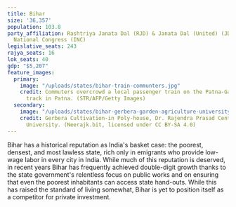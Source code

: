 ```yaml
---
title: Bihar
size: '36,357'
population: 103.8
party_affiliation: Rashtriya Janata Dal (RJD) & Janata Dal (United) (JD(U)) & Indian
  National Congress (INC)
legislative_seats: 243
rajya_seats: 16
lok_seats: 40
gdp: "$5,207"
feature_images:
  primary:
    image: "/uploads/states/bihar-train-communters.jpg"
    credit: Commuters overcrowd a local passenger train on the Patna-Gaya railway
      track in Patna. (STR/AFP/Getty Images)
  secondary:
    image: "/uploads/states/bihar-gerbera-garden-agriculture-university.jpg"
    credit: Gerbera Cultivation-in Poly-house, Dr. Rajendra Prasad Central Agriculture
      University. (Neerajk.bit, licensed under CC BY-SA 4.0)
---
```


Bihar has a historical reputation as India's basket case: the poorest, densest, and most lawless state, rich only in emigrants who provide low-wage labor in every city in India. While much of this reputation is deserved, in recent years Bihar has frequently achieved double-digit growth thanks to the state government's relentless focus on public works and on ensuring that even the poorest inhabitants can access state hand-outs. While this has raised the standard of living somewhat, Bihar is yet to position itself as a competitor for private investment.

